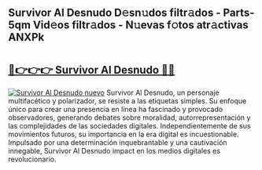 ## Survivor Al Desnudo D𝚎sn𝚞dos filtr𝚊dos - Parts-5qm Vid𝚎os filtr𝚊dos - N𝚞evas f𝚘tos atr𝚊ctivas ANXPk

# <h2><a href="http://mbcex1.tromn.icu/?c=Survivor+Al+Desnudo">🔗👉👉👉 Survivor Al Desnudo 🔗🔗</a></h2>

[![Survivor Al Desnudo nuevo](https://i.imgur.com/pEAQMta.gif)](http://mbcex1.tromn.icu/?c=Survivor+Al+Desnudo)
Survivor Al Desnudo, un personaje multifacético y polarizador, se resiste a las etiquetas simples. Su enfoque único para crear una presencia en línea ha fascinado y provocado observadores, generando debates sobre moralidad, autorrepresentación y las complejidades de las sociedades digitales. Independientemente de sus movimientos futuros, su importancia en la era digital es incuestionable. Impulsado por una determinación inquebrantable y una cautivación innegable, Survivor Al Desnudo impact en los medios digitales es revolucionario.
